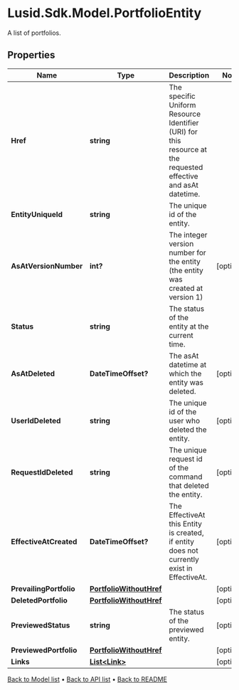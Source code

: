 # Lusid.Sdk.Model.PortfolioEntity
A list of portfolios.

## Properties

Name | Type | Description | Notes
------------ | ------------- | ------------- | -------------
**Href** | **string** | The specific Uniform Resource Identifier (URI) for this resource at the requested effective and asAt datetime. | 
**EntityUniqueId** | **string** | The unique id of the entity. | 
**AsAtVersionNumber** | **int?** | The integer version number for the entity (the entity was created at version 1) | [optional] 
**Status** | **string** | The status of the entity at the current time. | 
**AsAtDeleted** | **DateTimeOffset?** | The asAt datetime at which the entity was deleted. | [optional] 
**UserIdDeleted** | **string** | The unique id of the user who deleted the entity. | [optional] 
**RequestIdDeleted** | **string** | The unique request id of the command that deleted the entity. | [optional] 
**EffectiveAtCreated** | **DateTimeOffset?** | The EffectiveAt this Entity is created, if entity does not currently exist in EffectiveAt. | [optional] 
**PrevailingPortfolio** | [**PortfolioWithoutHref**](PortfolioWithoutHref.md) |  | [optional] 
**DeletedPortfolio** | [**PortfolioWithoutHref**](PortfolioWithoutHref.md) |  | [optional] 
**PreviewedStatus** | **string** | The status of the previewed entity. | [optional] 
**PreviewedPortfolio** | [**PortfolioWithoutHref**](PortfolioWithoutHref.md) |  | [optional] 
**Links** | [**List&lt;Link&gt;**](Link.md) |  | [optional] 

[Back to Model list](../README.md#documentation-for-models) &#8226; [Back to API list](../README.md#documentation-for-api-endpoints) &#8226; [Back to README](../README.md)

